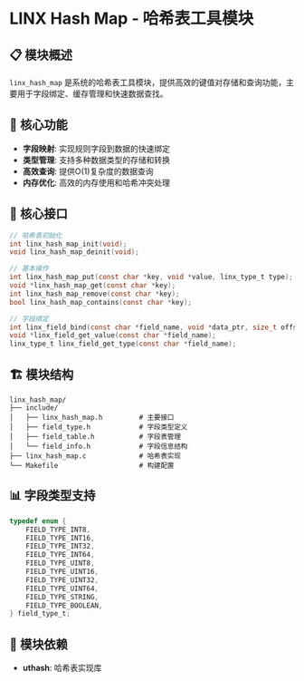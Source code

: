 # LINX Hash Map - 哈希表工具模块

## 📋 模块概述

`linx_hash_map` 是系统的哈希表工具模块，提供高效的键值对存储和查询功能，主要用于字段绑定、缓存管理和快速数据查找。

## 🎯 核心功能

- **字段映射**: 实现规则字段到数据的快速绑定
- **类型管理**: 支持多种数据类型的存储和转换
- **高效查询**: 提供O(1)复杂度的数据查询
- **内存优化**: 高效的内存使用和哈希冲突处理

## 🔧 核心接口

```c
// 哈希表初始化
int linx_hash_map_init(void);
void linx_hash_map_deinit(void);

// 基本操作
int linx_hash_map_put(const char *key, void *value, linx_type_t type);
void *linx_hash_map_get(const char *key);
int linx_hash_map_remove(const char *key);
bool linx_hash_map_contains(const char *key);

// 字段绑定
int linx_field_bind(const char *field_name, void *data_ptr, size_t offset);
void *linx_field_get_value(const char *field_name);
linx_type_t linx_field_get_type(const char *field_name);
```

## 🏗️ 模块结构

```
linx_hash_map/
├── include/
│   ├── linx_hash_map.h         # 主要接口
│   ├── field_type.h            # 字段类型定义
│   ├── field_table.h           # 字段表管理
│   └── field_info.h            # 字段信息结构
├── linx_hash_map.c             # 哈希表实现
└── Makefile                    # 构建配置
```

## 📊 字段类型支持

```c
typedef enum {
    FIELD_TYPE_INT8,
    FIELD_TYPE_INT16,
    FIELD_TYPE_INT32,
    FIELD_TYPE_INT64,
    FIELD_TYPE_UINT8,
    FIELD_TYPE_UINT16,
    FIELD_TYPE_UINT32,
    FIELD_TYPE_UINT64,
    FIELD_TYPE_STRING,
    FIELD_TYPE_BOOLEAN,
} field_type_t;
```

## 🔗 模块依赖

- **uthash**: 哈希表实现库